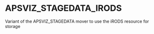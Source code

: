 # APSVIZ_STAGEDATA_IRODS
Variant of the APSVIZ_STAGEDATA mover to use the iRODS resource for storage
